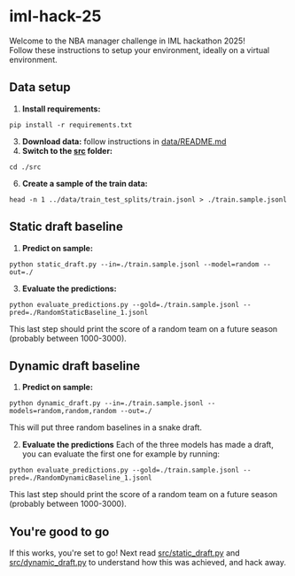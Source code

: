 # iml-hack-25

Welcome to the NBA manager challenge in IML hackathon 2025! <br>
Follow these instructions to setup your environment, ideally on a virtual environment.


## Data setup 

1. **Install requirements:**
```
pip install -r requirements.txt
```
3. **Download data:** follow instructions in [data/README.md](data/README.md)
4. **Switch to the [src](src) folder:**
```
cd ./src
```
6. **Create a sample of the train data:**
```
head -n 1 ../data/train_test_splits/train.jsonl > ./train.sample.jsonl
```

## Static draft baseline

1. **Predict on sample:**
```
python static_draft.py --in=./train.sample.jsonl --model=random --out=./
```
3. **Evaluate the predictions:**
```
python evaluate_predictions.py --gold=./train.sample.jsonl --pred=./RandomStaticBaseline_1.jsonl
```

This last step should print the score of a random team on a future season (probably between 1000-3000).

## Dynamic draft baseline
1. **Predict on sample:**
```
python dynamic_draft.py --in=./train.sample.jsonl --models=random,random,random --out=./
```

This will put three random baselines in a snake draft.

2. **Evaluate the predictions**
Each of the three models has made a draft, you can evaluate the first one for example by running:
```
python evaluate_predictions.py --gold=./train.sample.jsonl --pred=./RandomDynamicBaseline_1.jsonl
```
This last step should print the score of a random team on a future season (probably between 1000-3000).

## You're good to go

If this works, you're set to go!
Next read [src/static_draft.py](src/static_draft.py) and [src/dynamic_draft.py](src/dynamic_draft.py) to understand how this was achieved, and hack away.




